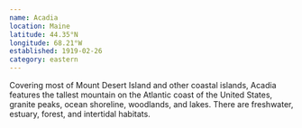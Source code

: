 ```yaml
---
name: Acadia
location: Maine
latitude: 44.35°N
longitude: 68.21°W
established: 1919-02-26
category: eastern
---
```


Covering most of Mount Desert Island and other coastal islands, Acadia features the tallest mountain on the Atlantic coast of the United States, granite peaks, ocean shoreline, woodlands, and lakes. There are freshwater, estuary, forest, and intertidal habitats.

